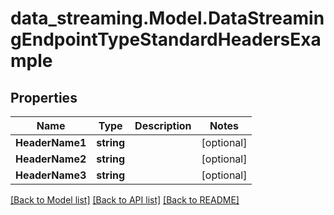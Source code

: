 # data_streaming.Model.DataStreamingEndpointTypeStandardHeadersExample

## Properties

Name | Type | Description | Notes
------------ | ------------- | ------------- | -------------
**HeaderName1** | **string** |  | [optional] 
**HeaderName2** | **string** |  | [optional] 
**HeaderName3** | **string** |  | [optional] 

[[Back to Model list]](../README.md#documentation-for-models) [[Back to API list]](../README.md#documentation-for-api-endpoints) [[Back to README]](../README.md)

